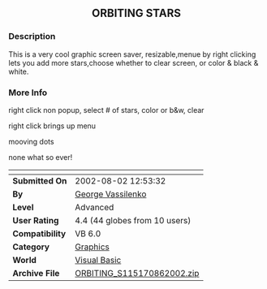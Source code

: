﻿<div align="center">

## ORBITING STARS


</div>

### Description

This is a very cool graphic screen saver, resizable,menue by right clicking lets you add more stars,choose whether to clear screen, or color & black & white.
 
### More Info
 
right click non popup, select # of stars, color or b&w, clear

right click brings up menu

mooving dots

none what so ever!


<span>             |<span>
---                |---
**Submitted On**   |2002-08-02 12:53:32
**By**             |[George Vassilenko](https://github.com/Planet-Source-Code/PSCIndex/blob/master/ByAuthor/george-vassilenko.md)
**Level**          |Advanced
**User Rating**    |4.4 (44 globes from 10 users)
**Compatibility**  |VB 6\.0
**Category**       |[Graphics](https://github.com/Planet-Source-Code/PSCIndex/blob/master/ByCategory/graphics__1-46.md)
**World**          |[Visual Basic](https://github.com/Planet-Source-Code/PSCIndex/blob/master/ByWorld/visual-basic.md)
**Archive File**   |[ORBITING\_S115170862002\.zip](https://github.com/Planet-Source-Code/george-vassilenko-orbiting-stars__1-37690/archive/master.zip)








